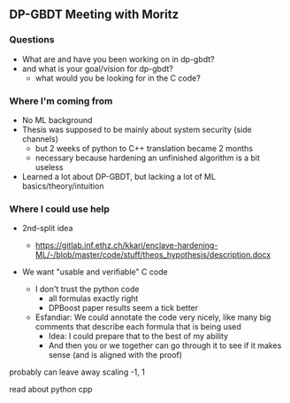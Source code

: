 ## DP-GBDT Meeting with Moritz

### Questions

- What are and have you been working on in dp-gbdt?
- and what is your goal/vision for dp-gbdt?
  - what would you be looking for in the C code?

### Where I'm coming from

- No ML background
- Thesis was supposed to be mainly about system security (side channels)
  - but 2 weeks of python to C++ translation became 2 months
  - necessary because hardening an unfinished algorithm is a bit useless
- Learned a lot about DP-GBDT, but lacking a lot of ML basics/theory/intuition

### Where I could use help

- 2nd-split idea
  - https://gitlab.inf.ethz.ch/kkari/enclave-hardening-ML/-/blob/master/code/stuff/theos_hypothesis/description.docx

- We want "usable and verifiable" C code
  - I don't trust the python code
    - all formulas exactly right
    - DPBoost paper results seem a tick better
  - Esfandiar: We could annotate the code very nicely, like many big comments that describe each formula that is being used
    - Idea: I could prepare that to the best of my ability
    - And then you or we together can go through it to see if it makes sense (and is aligned with the proof)







probably can leave away scaling -1, 1



read about python cpp

